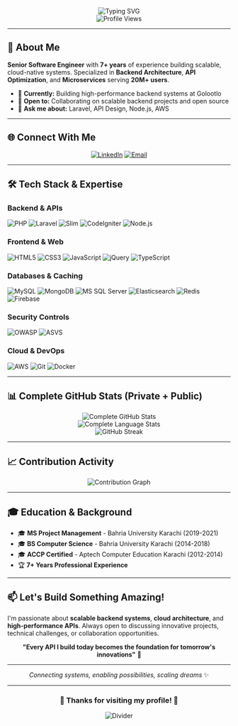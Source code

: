 <div align="center">
  <img src="https://readme-typing-svg.herokuapp.com?font=Fira+Code&size=30&duration=3000&pause=1000&color=00D9FF&center=true&vCenter=true&width=600&lines=Hi+there!+I'm+Maaz+Irfan+👋;Senior+Software+Engineer;Backend+Specialist;" alt="Typing SVG" />
</div>

<div align="center">
  <img src="https://komarev.com/ghpvc/?username=maazirfango&color=blueviolet&style=flat-square&label=Profile+Views" alt="Profile Views" />
</div>

---

## 🚀 About Me

**Senior Software Engineer** with **7+ years** of experience building scalable, cloud-native systems. Specialized in **Backend Architecture**, **API Optimization**, and **Microservices** serving **20M+ users**.

- 🔭 **Currently:** Building high-performance backend systems at Golootlo
- 👯 **Open to:** Collaborating on scalable backend projects and open source
- 💬 **Ask me about:** Laravel, API Design, Node.js, AWS

---
## 🌐 Connect With Me

<div align="center">
  
[![LinkedIn](https://img.shields.io/badge/LinkedIn-0077B5?style=for-the-badge&logo=linkedin&logoColor=white)](https://linkedin.com/in/maaz-irfan-cs)
[![Email](https://img.shields.io/badge/Email-D14836?style=for-the-badge&logo=gmail&logoColor=white)](mailto:maazirfan000@gmail.com)

</div>

---

## 🛠️ Tech Stack & Expertise

### **Backend & APIs**
![PHP](https://img.shields.io/badge/PHP-777BB4?style=for-the-badge&logo=php&logoColor=white)
![Laravel](https://img.shields.io/badge/Laravel-FF2D20?style=for-the-badge&logo=laravel&logoColor=white)
![Slim](https://img.shields.io/badge/Slim-142B46?style=for-the-badge&logo=slim&logoColor=white)
![CodeIgniter](https://img.shields.io/badge/CodeIgniter-EF4223?style=for-the-badge&logo=codeigniter&logoColor=white)
![Node.js](https://img.shields.io/badge/Node.js-43853D?style=for-the-badge&logo=node.js&logoColor=white)

### **Frontend & Web**
![HTML5](https://img.shields.io/badge/HTML5-E34F26?style=for-the-badge&logo=html5&logoColor=white)
![CSS3](https://img.shields.io/badge/CSS3-1572B6?style=for-the-badge&logo=css3&logoColor=white)
![JavaScript](https://img.shields.io/badge/JavaScript-F7DF1E?style=for-the-badge&logo=javascript&logoColor=black)
![jQuery](https://img.shields.io/badge/jQuery-0769AD?style=for-the-badge&logo=jquery&logoColor=white)
![TypeScript](https://img.shields.io/badge/TypeScript-007ACC?style=for-the-badge&logo=typescript&logoColor=white)

### **Databases & Caching**
![MySQL](https://img.shields.io/badge/MySQL-00000F?style=for-the-badge&logo=mysql&logoColor=white)
![MongoDB](https://img.shields.io/badge/MongoDB-4EA94B?style=for-the-badge&logo=mongodb&logoColor=white)
![MS SQL Server](https://img.shields.io/badge/SQL%20Server-CC2927?style=for-the-badge&logo=microsoftsqlserver&logoColor=white)
![Elasticsearch](https://img.shields.io/badge/Elasticsearch-005571?style=for-the-badge&logo=elasticsearch&logoColor=white)
![Redis](https://img.shields.io/badge/Redis-DC382D?style=for-the-badge&logo=redis&logoColor=white)
![Firebase](https://img.shields.io/badge/Firebase-039BE5?style=for-the-badge&logo=Firebase&logoColor=white)

### **Security Controls**
![OWASP](https://img.shields.io/badge/OWASP-000000?style=for-the-badge&logo=owasp&logoColor=white)
![ASVS](https://img.shields.io/badge/ASVS-2E3A59?style=for-the-badge&logo=security&logoColor=white)

### **Cloud & DevOps**
![AWS](https://img.shields.io/badge/AWS-232F3E?style=for-the-badge&logo=amazon-aws&logoColor=white)
![Git](https://img.shields.io/badge/Git-F05032?style=for-the-badge&logo=git&logoColor=white)
![Docker](https://img.shields.io/badge/Docker-2496ED?style=for-the-badge&logo=docker&logoColor=white)

---

## 📊 Complete GitHub Stats (Private + Public)

<div align="center">
  <img src="https://github-readme-stats-six-silk-90.vercel.app/api?username=maazirfaan&show_icons=true&theme=tokyonight&hide_border=true&count_private=true&include_all_commits=true&show_owner=true" alt="Complete GitHub Stats" />
</div>

<div align="center">
  <img src="https://github-readme-stats-six-silk-90.vercel.app/api/top-langs/?username=maazirfaan&layout=compact&theme=tokyonight&hide_border=true&count_private=true&langs_count=10&include_all_commits=true" alt="Complete Language Stats" />
</div>

<div align="center">
  <img src="https://github-readme-streak-stats-salesp07.vercel.app/?user=maazirfaan&theme=tokyonight&hide_border=true" alt="GitHub Streak" />
</div>

---

## 📈 Contribution Activity

<div align="center">
  <img src="https://github-readme-activity-graph.vercel.app/graph?username=maazirfaan&theme=tokyo-night&hide_border=true&custom_title=Annual%20Contribution%20Activity" alt="Contribution Graph" />
</div>

---

## 🎓 Education & Background

- 🎓 **MS Project Management** - Bahria University Karachi (2019-2021)
- 🎓 **BS Computer Science** - Bahria University Karachi (2014-2018)
- 🎓 **ACCP Certified** - Aptech Computer Education Karachi (2012-2014)
- 🏆 **7+ Years Professional Experience**

---

## 📫 Let's Build Something Amazing!

I'm passionate about **scalable backend systems**, **cloud architecture**, and **high-performance APIs**. Always open to discussing innovative projects, technical challenges, or collaboration opportunities.

<div align="center">
  
**"Every API I build today becomes the foundation for tomorrow's innovations"** 🚀

---

*Connecting systems, enabling possibilities, scaling dreams* ✨

</div>

---

<!-- Enhanced Footer with Multiple Styles -->
<div align="center">

### 🌟 Thanks for visiting my profile! 🌟

<img src="https://capsule-render.vercel.app/api?type=rect&color=0:667eea,100:764ba2&height=2&section=footer" alt="Divider" />
